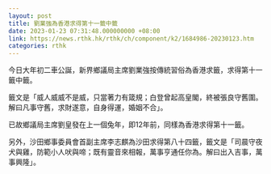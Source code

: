 ```yaml
---
layout: post
title: 劉業強為香港求得第十一籤中籤
date: 2023-01-23 07:31:48.000000000 +08:00
link: https://news.rthk.hk/rthk/ch/component/k2/1684986-20230123.htm
categories: rthk
---
```


今日大年初二車公誕，新界鄉議局主席劉業強按傳統習俗為香港求籤，求得第十一籤中籤。

籤文是「威人威威不是威，只當著力有箴規；白登曾起高皇閣，終被張良守舊圍。解曰凡事守舊，求財遂意，自身得運，婚姻不合」。

已故鄉議局主席劉皇發在上一個兔年，即12年前，同樣為香港求得第十一籤。

另外，沙田鄉事委員會首副主席李志麒為沙田求得第八十四籤，籤文是「司晨守夜犬與雞，防範小人吠與啼；既有靈音來相報，萬事亨通任你為。解曰出入吉事，萬事興隆」。
